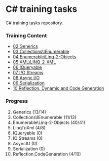 # C# training tasks

C# training tasks repository.

### Training Content 

* [02 Generics](02%20Generics.md)
* [03 Collections\IEnumerable](03%20Collections.md)
* [04 Enumerable\Linq-2-Objects](04%20Enumerable.md)
* [05 XML\LINQ-2-XML](05%20Linq-2-Xml.md)
* [06 IQueryable](06%20IQueryable.md)
* [07 I/O Streams](07%20IOStreams.md)
* [08 Async I/O](08%20AsyncIO.md)
* [09 Serialization](09%20Serialization.md)
* [10 Reflection, Dynamic and Code Generation](10%20Reflection,%20Dynamic%20and%20Code%20Generation.md)
 
### Progress

2. Generics (13/14)
3. Collections\IEnumerable (11/13)
4. Enumerable\Linq-2-Objects (40/41)
5. LinqToXml (4/8)
6. IQueryable (0)
7. IO Streams (0)
8. AsyncIO (0)
9. Serialization (0)
10. Reflection.CodeGenaration (4/10)
